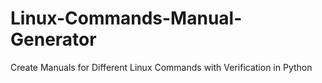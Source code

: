 # Linux-Commands-Manual-Generator
Create Manuals for Different Linux Commands with Verification in Python
